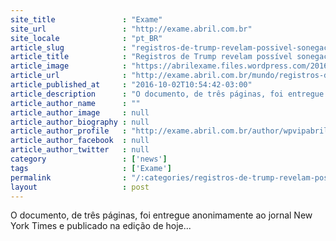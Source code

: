 ```yaml
---
site_title               : "Exame"
site_url                 : "http://exame.abril.com.br"
site_locale              : "pt_BR"
article_slug             : "registros-de-trump-revelam-possivel-sonegacao-por-decadas"
article_title            : "Registros de Trump revelam possível sonegação por décadas"
article_image            : "https://abrilexame.files.wordpress.com/2016/10/size_960_16_9_donald-trump-candidato-republicano-as-eleicoes-americanas.jpg?quality=70&strip=all&w=960"
article_url              : "http://exame.abril.com.br/mundo/registros-de-trump-revelam-possivel-sonegacao-por-quase-duas-decadas-diz-jornal/"
article_published_at     : "2016-10-02T10:54:42-03:00"
article_description      : "O documento, de três páginas, foi entregue anonimamente ao jornal New York Times e publicado na edição de hoje..."
article_author_name      : ""
article_author_image     : null
article_author_biography : null
article_author_profile   : "http://exame.abril.com.br/author/wpvipabril/"
article_author_facebook  : null
article_author_twitter   : null
category                 : ['news']
tags                     : ['Exame']
permalink                : "/:categories/registros-de-trump-revelam-possivel-sonegacao-por-decadas/"
layout                   : post
---
```


O documento, de três páginas, foi entregue anonimamente ao jornal New York Times e publicado na edição de hoje...

